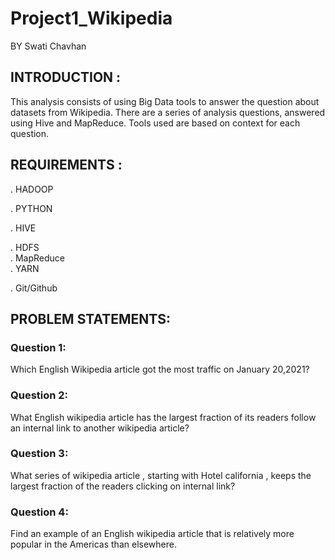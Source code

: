 # Project1_Wikipedia

BY Swati Chavhan


## INTRODUCTION :

This analysis consists of using Big Data tools to answer the question about datasets from Wikipedia.
There are a series of analysis questions, answered using Hive and MapReduce. 
Tools used are based on context for each question.



## REQUIREMENTS :

. HADOOP  

. PYTHON

. HIVE

. HDFS                                                                                                                                                                                 
. MapReduce                                                                                                                                                                      
. YARN

. Git/Github


## PROBLEM STATEMENTS:
 
 ### Question 1:
  Which English Wikipedia article got the most traffic on January 20,2021?
  
  
 ### Question 2:
  What English wikipedia article has the largest fraction of its readers follow an internal link to another wikipedia article?
  
 
 ### Question 3:
  What series of wikipedia article , starting with Hotel california , keeps the largest fraction of the readers clicking on internal link?
 
 ### Question 4:
  Find an example of an English wikipedia article that is relatively more popular in the Americas than elsewhere.


